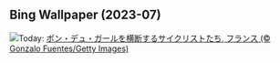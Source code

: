 ## Bing Wallpaper (2023-07)
![](https://www.bing.com/th?id=OHR.PelotonPont_JA-JP8854375139_UHD.jpg&w=1000)Today: [ポン・デュ・ガールを横断するサイクリストたち, フランス (© Gonzalo Fuentes/Getty Images)](https://www.bing.com/th?id=OHR.PelotonPont_JA-JP8854375139_UHD.jpg)